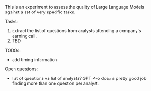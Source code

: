 This is an experiment to assess the quality of Large Language Models against a set of very specific tasks.

Tasks:
1. extract the list of questions from analysts attending a company's earning call.
2. TBD


TODOs:
* add timing information

Open questions:
* list of questions vs list of analysts? GPT-4-o does a pretty good job finding more than one question per analyst.